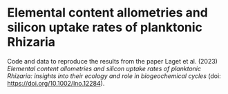 # Elemental content allometries and silicon uptake rates of planktonic Rhizaria

Code and data to reproduce the results from the paper Laget et al. (2023) *Elemental content allometries and silicon uptake rates of planktonic Rhizaria: insights into their ecology and role in biogeochemical cycles* (doi: https://doi.org/10.1002/lno.12284).
